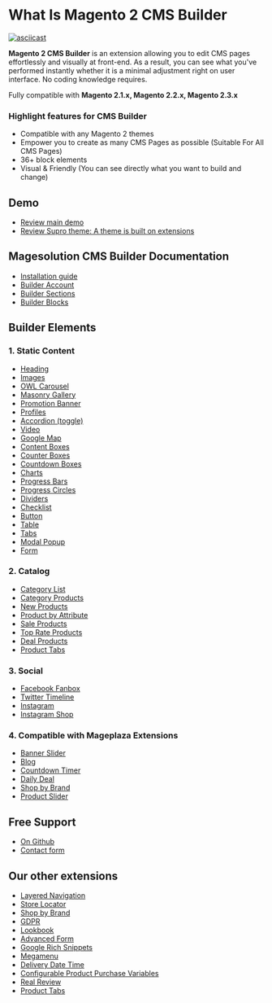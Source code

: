 # What Is Magento 2 CMS Builder

[![asciicast](https://magesolution.com/about/images/builder_sc.png)](https://www.youtube.com/watch?v=ABDvxVrcyb8)

**Magento 2 CMS Builder** is an extension allowing you to edit CMS pages effortlessly and visually at front-end. As a result, you can see what you've performed instantly whether it is a minimal adjustment right on user interface. No coding knowledge requires.

Fully compatible with **Magento 2.1.x, Magento 2.2.x, Magento 2.3.x**

### Highlight features for CMS Builder

- Compatible with any Magento 2 themes
- Empower you to create as many CMS Pages as possible (Suitable For All CMS Pages)
- 36+ block elements
- Visual & Friendly (You can see directly what you want to build and change)

## Demo
- [Review main demo](http://themes.magesolution.com/fbuilder/)
- [Review Supro theme: A theme is built on extensions](https://themeforest.net/item/supro-minimalist-ajax-magento-2-theme/23476627?ref=ArrowHiTech)

## Magesolution CMS Builder Documentation

- [Installation guide](http://themes.magesolution.com/fbuilder/installation)
- [Builder Account](http://themes.magesolution.com/fbuilder/builder-account)
- [Builder Sections](http://themes.magesolution.com/fbuilder/sections)
- [Builder Blocks](http://themes.magesolution.com/fbuilder/blocks/)



## Builder Elements
### 1. Static Content
- [Heading](http://themes.magesolution.com/fbuilder/headings/)
- [Images](http://themes.magesolution.com/fbuilder/images/)
- [OWL Carousel](http://themes.magesolution.com/fbuilder/owl-carousel/)
- [Masonry Gallery](http://themes.magesolution.com/fbuilder/masonry-gallery/)
- [Promotion Banner](http://themes.magesolution.com/fbuilder/promotion-banners/)
- [Profiles](http://themes.magesolution.com/fbuilder/profiles/)
- [Accordion (toggle)](http://themes.magesolution.com/fbuilder/accordion/)
- [Video](http://themes.magesolution.com/fbuilder/videos/)
- [Google Map](http://themes.magesolution.com/fbuilder/google-map/)
- [Content Boxes](http://themes.magesolution.com/fbuilder/content-boxes/)
- [Counter Boxes](http://themes.magesolution.com/fbuilder/counter-boxes/)
- [Countdown Boxes](http://themes.magesolution.com/fbuilder/countdown-boxes/)
- [Charts](http://themes.magesolution.com/fbuilder/charts/)
- [Progress Bars](http://themes.magesolution.com/fbuilder/progress-bars/)
- [Progress Circles](http://themes.magesolution.com/fbuilder/progress-circles/)
- [Dividers](http://themes.magesolution.com/fbuilder/dividers/)
- [Checklist](http://themes.magesolution.com/fbuilder/checklist/)
- [Button](http://themes.magesolution.com/fbuilder/button/)
- [Table](http://themes.magesolution.com/fbuilder/table/)
- [Tabs](http://themes.magesolution.com/fbuilder/tabs/)
- [Modal Popup](http://themes.magesolution.com/fbuilder/modal-popup/)
- [Form](http://themes.magesolution.com/fbuilder/form/)

### 2. Catalog
- [Category List](http://themes.magesolution.com/fbuilder/category-list/)
- [Category Products](http://themes.magesolution.com/fbuilder/category-products/)
- [New Products](http://themes.magesolution.com/fbuilder/new-products/)
- [Product by Attribute](http://themes.magesolution.com/fbuilder/products-by-attribute/)
- [Sale Products](http://themes.magesolution.com/fbuilder/sale-products/)
- [Top Rate Products](http://themes.magesolution.com/fbuilder/top-rate-products/)
- [Deal Products](http://themes.magesolution.com/fbuilder/deal-products/)
- [Product Tabs](http://themes.magesolution.com/fbuilder/product-tabs/)

### 3. Social
- [Facebook Fanbox](http://themes.magesolution.com/fbuilder/facebook-fanbox/)
- [Twitter Timeline](http://themes.magesolution.com/fbuilder/twitter-timeline/)
- [Instagram](http://themes.magesolution.com/fbuilder/instagram/)
- [Instagram Shop](http://themes.magesolution.com/fbuilder/instagram-shop/)

### 4. Compatible with Mageplaza Extensions
- [Banner Slider](https://www.mageplaza.com/magento-2-banner-slider-extension/)
- [Blog](https://www.mageplaza.com/magento-2-blog-extension/)
- [Countdown Timer](https://www.mageplaza.com/magento-2-countdown-timer)
- [Daily Deal](https://www.mageplaza.com/magento-2-daily-deal-extension)
- [Shop by Brand](https://www.mageplaza.com/magento-2-shop-by-brand)
- [Product Slider](https://www.mageplaza.com/magento-2-product-slider-extension)

## Free Support
- [On Github](https://github.com/arrowhitech-gp/fbuilder/issues)
- [Contact form](https://www.magesolution.com/contact-us/)

## Our other extensions
- [Layered Navigation](https://www.magesolution.com/magento2-layered-navigation.html)
- [Store Locator](https://www.magesolution.com/store-locator-magento-2.html)
- [Shop by Brand](https://www.magesolution.com/shop-by-brands2.html)
- [GDPR](https://www.magesolution.com/magento2-gdpr.html)
- [Lookbook](https://www.magesolution.com/lookbook-for-magento-2.html)
- [Advanced Form](https://www.magesolution.com/advanced-form-for-magento-2.html)
- [Google Rich Snippets](https://www.magesolution.com/google-rich-snippets-for-magento-2.html)
- [Megamenu](https://www.magesolution.com/mega-menu-magento-2.html)
- [Delivery Date Time](https://www.magesolution.com/delivery-date-time-for-magento-2.html)
- [Configurable Product Purchase Variables](https://www.magesolution.com/configurable-product-purchase-variables.html)
- [Real Review](https://www.magesolution.com/real-review-for-magento-2.html)
- [Product Tabs](https://www.magesolution.com/product-tabs-for-magento-2.html)
